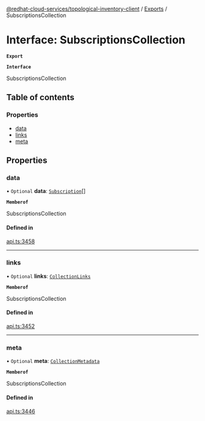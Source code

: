 [@redhat-cloud-services/topological-inventory-client](../README.md) / [Exports](../modules.md) / SubscriptionsCollection

# Interface: SubscriptionsCollection

**`Export`**

**`Interface`**

SubscriptionsCollection

## Table of contents

### Properties

- [data](SubscriptionsCollection.md#data)
- [links](SubscriptionsCollection.md#links)
- [meta](SubscriptionsCollection.md#meta)

## Properties

### data

• `Optional` **data**: [`Subscription`](Subscription.md)[]

**`Memberof`**

SubscriptionsCollection

#### Defined in

[api.ts:3458](https://github.com/mkholjuraev/javascript-clients/blob/master/packages/topological-inventory/api.ts#L3458)

___

### links

• `Optional` **links**: [`CollectionLinks`](CollectionLinks.md)

**`Memberof`**

SubscriptionsCollection

#### Defined in

[api.ts:3452](https://github.com/mkholjuraev/javascript-clients/blob/master/packages/topological-inventory/api.ts#L3452)

___

### meta

• `Optional` **meta**: [`CollectionMetadata`](CollectionMetadata.md)

**`Memberof`**

SubscriptionsCollection

#### Defined in

[api.ts:3446](https://github.com/mkholjuraev/javascript-clients/blob/master/packages/topological-inventory/api.ts#L3446)
